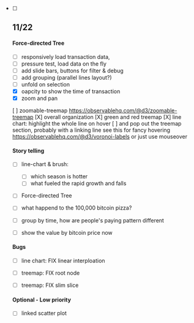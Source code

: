 - [ ] ## 11/22

  #### Force-directed Tree
  - [ ] responsively load transaction data,
   - [ ] pressure test, load data on the fly
    - [ ] add slide bars, buttons for filter & debug
   - [ ] add grouping (parallel lines layout?)
   - [ ] unfold on selection
   - [x] oapcity to show the time of transaction 
   - [x] zoom and pan 

  [ ] zoomable-treemap
    https://observablehq.com/@d3/zoomable-treemap
  [X] overall organization
  [X] green and red treemap
  [X] line chart: highlight the whole line on hover 
      [ ] and pop out the treemap section, probably with a linking line 
      see this for fancy hovering https://observablehq.com/@d3/voronoi-labels
      or just use mouseover

  #### Story telling 
  - [ ] line-chart & brush: 

    - [ ] which season is hotter
    - [ ] what fueled the rapid growth and falls   

  - [ ] Force-directed Tree
  - [ ] what happend to the 100,000 bitcoin pizza?
  - [ ] group by time, how are people's paying pattern different 
  - [ ] show the value by bitcoin price now 

  #### Bugs
  - [ ] line chart: FIX linear interploation 

  - [ ] treemap: FIX root node
  - [ ] treemap: FIX slim slice 


  #### Optional - Low priority

  - [ ] linked scatter plot
